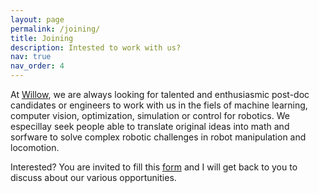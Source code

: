 ```yaml
---
layout: page
permalink: /joining/
title: Joining
description: Intested to work with us?
nav: true
nav_order: 4
---
```



At [Willow](https://www.di.ens.fr/willow/), we are always looking for talented and enthusiasmic post-doc candidates or engineers to work with us in the fiels of machine learning, computer vision, optimization, simulation or control for robotics.
We especillay seek people able to translate original ideas into math and sorfware to solve complex robotic challenges in robot manipulation and locomotion.

Interested? You are invited to fill this [form](https://tinyurl.com/yvp77bs3) and I will get back to you to discuss about our various opportunities.
